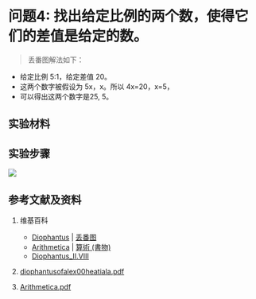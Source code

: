 # 问题4: 找出给定比例的两个数，使得它们的差值是给定的数。

> 丢番图解法如下：
>  
- 给定比例 5:1，给定差值 20。
- 这两个数字被假设为 5x，x。所以 4x=20，x=5，
- 可以得出这两个数字是25, 5。

## 实验材料

## 实验步骤

![](/images/函数和极限/丢番图的《算术》中典型的推演实验/基本概念/卷1/问题4/1a1.jpg)

## 参考文献及资料

1. 维基百科
	- [Diophantus](https://en.wikipedia.org/wiki/Diophantus) | [丢番图](https://zh.wikipedia.org/wiki/丢番图) 
	- [Arithmetica](https://en.wikipedia.org/wiki/Arithmetica) | [算術 (書物)](https://ja.wikipedia.org/wiki/%E7%AE%97%E8%A1%93_(%E6%9B%B8%E7%89%A9)) 
	- [Diophantus_II.VIII](https://en.wikipedia.org/wiki/Diophantus_II.VIII) 

2. [diophantusofalex00heatiala.pdf](https://archive.org/download/diophantusofalex00heatiala/diophantusofalex00heatiala.pdf) 
3. [Arithmetica.pdf](https://staff.um.edu.mt/jmus1/Diophantus.pdf) 



